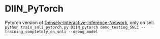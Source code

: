 # DIIN_PyTorch
Pytorch version of [Densely-Interactive-Inference-Network](https://github.com/YichenGong/Densely-Interactive-Inference-Network), only on snli.
``python train_snli_pytorch.py DIIN_pytorch demo_testing_SNLI --training_completely_on_snli --debug_model ``
